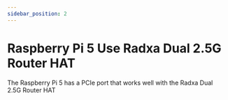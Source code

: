 ```yaml
---
sidebar_position: 2
---
```


# Raspberry Pi 5 Use Radxa Dual 2.5G Router HAT

The Raspberry Pi 5 has a PCIe port that works well with the Radxa Dual 2.5G Router HAT
